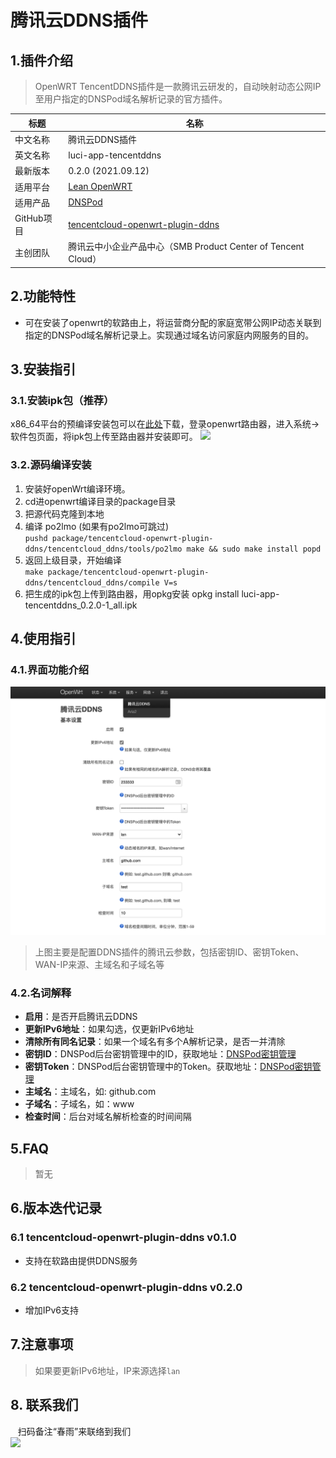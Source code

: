 # 腾讯云DDNS插件

## 1.插件介绍
> OpenWRT TencentDDNS插件是一款腾讯云研发的，自动映射动态公网IP至用户指定的DNSPod域名解析记录的官方插件。

| 标题       | 名称                                                         |
| ---------- | ------------------------------------------------------------ |
| 中文名称   | 腾讯云DDNS插件                                    |
| 英文名称   | luci-app-tencentddns                                   |
| 最新版本   | 0.2.0 (2021.09.12)                                           |
| 适用平台   | [Lean OpenWRT](https://github.com/coolsnowwolf/lede)         |
| 适用产品   | [DNSPod](https://www.dnspod.cn/)|
| GitHub项目 | [tencentcloud-openwrt-plugin-ddns](https://github.com/Tencent-Cloud-Plugins/tencentcloud-openwrt-plugin-ddns)                            |
| 主创团队   | 腾讯云中小企业产品中心（SMB Product Center of Tencent Cloud） |



## 2.功能特性

- 可在安装了openwrt的软路由上，将运营商分配的家庭宽带公网IP动态关联到指定的DNSPod域名解析记录上。实现通过域名访问家庭内网服务的目的。

  



## 3.安装指引

### 3.1.安装ipk包（推荐）

x86_64平台的预编译安装包可以在[此处](https://github.com/SSSSSimon/tencentcloud-openwrt-plugin-ddns/releases/tag/v0.2.0)下载，登录openwrt路由器，进入系统→软件包页面，将ipk包上传至路由器并安装即可。
![](./images/ddns1.png)



### 3.2.源码编译安装

1. 安装好openWrt编译环境。
2. cd进openwrt编译目录的package目录
3. 把源代码克隆到本地
4. 编译 po2lmo (如果有po2lmo可跳过)\
   `pushd package/tencentcloud-openwrt-plugin-ddns/tencentcloud_ddns/tools/po2lmo
   make && sudo make install popd`
5. 返回上级目录，开始编译\
   `make package/tencentcloud-openwrt-plugin-ddns/tencentcloud_ddns/compile V=s`
6. 把生成的ipk包上传到路由器，用opkg安装
   opkg install luci-app-tencentddns_0.2.0-1_all.ipk




## 4.使用指引

### 4.1.界面功能介绍

![](./images/ddns2.png)

> 上图主要是配置DDNS插件的腾讯云参数，包括密钥ID、密钥Token、WAN-IP来源、主域名和子域名等




### 4.2.名词解释
- **启用**：是否开启腾讯云DDNS
- **更新IPv6地址**：如果勾选，仅更新IPv6地址
- **清除所有同名记录**：如果一个域名有多个A解析记录，是否一并清除
- **密钥ID**：DNSPod后台密钥管理中的ID，获取地址：[DNSPod密钥管理](https://console.dnspod.cn/account/token)
- **密钥Token**：DNSPod后台密钥管理中的Token。获取地址：[DNSPod密钥管理](https://console.dnspod.cn/account/token)
- **主域名**：主域名，如: github.com
- **子域名**：子域名，如：www
- **检查时间**：后台对域名解析检查的时间间隔

 



## 5.FAQ

> 暂无

## 6.版本迭代记录

### 6.1 tencentcloud-openwrt-plugin-ddns v0.1.0
- 支持在软路由提供DDNS服务
### 6.2 tencentcloud-openwrt-plugin-ddns v0.2.0
- 增加IPv6支持


## 7.注意事项

> 如果要更新IPv6地址，IP来源选择`lan`


## 8. 联系我们

&nbsp;&nbsp;&nbsp;扫码备注“春雨”来联络到我们</br>
![](./images/qrcode.png)




